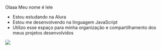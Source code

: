 Olaaa
Meu nome é lele

- Estou estudando na Alura
- Estou me desenvolvendo na linguagem JavaScript
- Utilizo esse espaço para minha organização e compartilhamento dos meus projetos desenvolvidos

![](https://media1.tenor.com/m/PU0m56hQRmMAAAAC/artygcf-jungkook-heart.gif)

